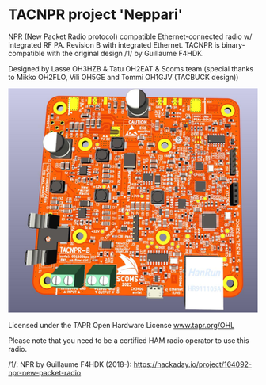 # TACNPR project 'Neppari'

NPR (New Packet Radio protocol) compatible Ethernet-connected radio w/ integrated RF PA. Revision B with integrated Ethernet.
TACNPR is binary-compatible with the original design /1/ by Guillaume F4HDK.

Designed by Lasse OH3HZB & Tatu OH2EAT & Scoms team (special thanks to Mikko OH2FLO, Vili OH5GE and Tommi OH1GJV (TACBUCK design))

![3D](TACNPR-revB-3D-top.jpg)

Licensed under the TAPR Open Hardware License 
www.tapr.org/OHL

Please note that you need to be a certified HAM radio operator to use this radio.

/1/: NPR by Guillaume F4HDK (2018-): https://hackaday.io/project/164092-npr-new-packet-radio 
